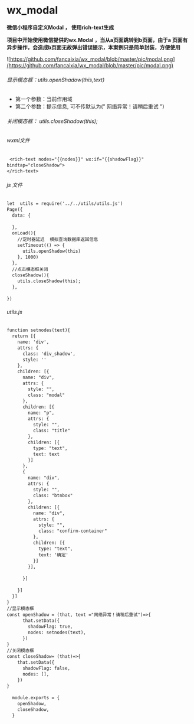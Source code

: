 # wx_modal
**微信小程序自定义Modal ， 使用rich-text生成**

**项目中开始使用微信提供的wx.Modal ，当从a页面跳转到b页面，由于a
页面有异步操作，会造成b页面无故弹出错误提示，本案例只是简单封装，方便使用**

![https://github.com/fancaixia/wx_modal/blob/master/pic/modal.png](https://github.com/fancaixia/wx_modal/blob/master/pic/modal.png)

###### 显示模态框：utils.openShadow(this,text)   
 - 第一个参数：当前作用域  
- 第二个参数：提示信息, 可不传默认为(" 网络异常！请稍后重试 "） 
###### 关闭模态框： utils.closeShadow(this);

###### wxml文件
```
 <rich-text nodes="{{nodes}}" wx:if="{{shadowFlag}}" bindtap="closeShadow">
</rich-text>
```
###### js 文件
```
let  utils = require('../../utils/utils.js')
Page({
  data: {

  },
  onLoad(){
    //定时器延迟  模拟查询数据库返回信息
    setTimeout(() => {
      utils.openShadow(this)
    }, 1000)
  },
  //点击模态框关闭
  closeShadow(){
    utils.closeShadow(this);
  },

})
```
###### utils.js
```
function setnodes(text){
  return [{
    name: 'div',
    attrs: {
      class: 'div_shadow',
      style: ''
    },
    children: [{
      name: "div",
      attrs: {
        style: "",
        class: "modal"
      },
      children: [{
        name: "p",
        attrs: {
          style: "",
          class: "title"
        },
        children: [{
          type: "text",
          text: text
        }]
      },
      {
        name: "div",
        attrs: {
          style: "",
          class: "btnbox"
        },
        children: [{
          name: "div",
          attrs: {
            style: "",
            class: "confirm-container"
          },
          children: [{
            type: "text",
            text: '确定'
          }]
        }],

      }]

    }]
  }]
}
//显示模态框
const openShadow = (that, text ="网络异常！请稍后重试")=>{
      that.setData({
        shadowFlag: true,
        nodes: setnodes(text),
      })
}
//关闭模态框
const closeShadow= (that)=>{
    that.setData({
      shadowFlag: false,
      nodes: [],
    })
}

  module.exports = {
    openShadow,
    closeShadow,
  }
```
